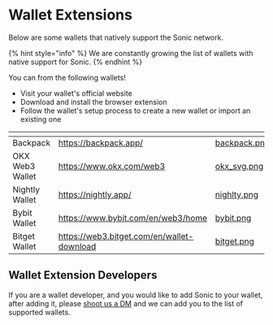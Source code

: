 # Wallet Extensions

Below are some wallets that natively support the Sonic network.

{% hint style="info" %}
We are constantly growing the list of wallets with native support for Sonic.
{% endhint %}

You can from the following wallets!

* Visit your wallet's official website
* Download and install the browser extension
* Follow the wallet's setup process to create a new wallet or import an existing one

<table data-view="cards"><thead><tr><th></th><th data-type="content-ref"></th><th data-hidden data-card-cover data-type="files"></th></tr></thead><tbody><tr><td>Backpack</td><td><a href="https://backpack.app/">https://backpack.app/</a></td><td><a href="../../.gitbook/assets/backpack.png">backpack.png</a></td></tr><tr><td>OKX  Web3 Wallet</td><td><a href="https://www.okx.com/web3">https://www.okx.com/web3</a></td><td><a href="../../.gitbook/assets/okx_svg.png">okx_svg.png</a></td></tr><tr><td>Nightly Wallet</td><td><a href="https://nightly.app/">https://nightly.app/</a></td><td><a href="../../.gitbook/assets/nighlty.png">nighlty.png</a></td></tr><tr><td>Bybit Wallet</td><td><a href="https://www.bybit.com/en/web3/home">https://www.bybit.com/en/web3/home</a></td><td><a href="../../.gitbook/assets/bybit.png">bybit.png</a></td></tr><tr><td>Bitget Wallet</td><td><a href="https://web3.bitget.com/en/wallet-download">https://web3.bitget.com/en/wallet-download</a></td><td><a href="../../.gitbook/assets/bitget.png">bitget.png</a></td></tr></tbody></table>

## Wallet Extension Developers

If you are a wallet developer, and you would like to add Sonic to your wallet, after adding it, please [shoot us a DM](https://twitter.com/sonicsvm) and we can add you to the list of supported wallets.
